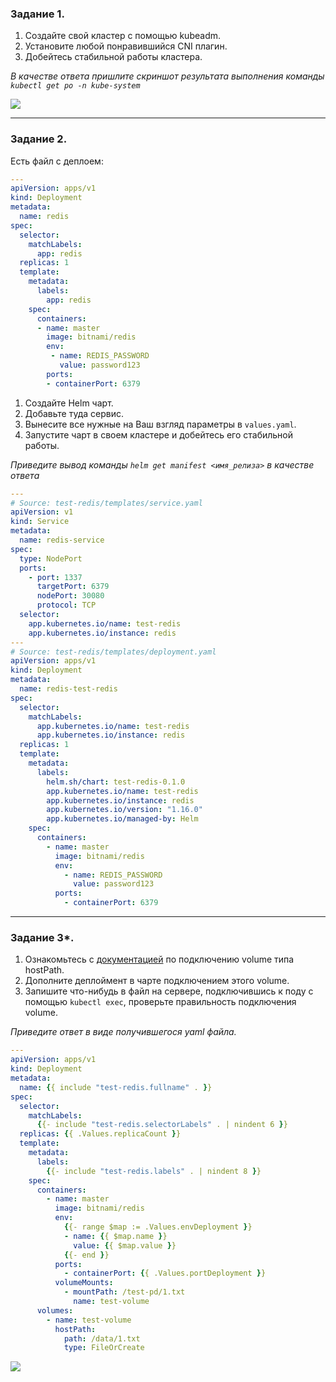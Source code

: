 ### Задание 1.

1. Создайте свой кластер с помощью kubeadm.
1. Установите любой понравившийся CNI плагин.
1. Добейтесь стабильной работы кластера.

*В качестве ответа пришлите скриншот результата выполнения команды `kubectl get po -n kube-system`*

![](https://github.com/guillotine666/nah/blob/6.5/virtualization/homeworks/tmp/6-5/6.6.1.png)

---

### Задание 2.

Есть файл с деплоем:

```yaml
---
apiVersion: apps/v1
kind: Deployment
metadata:
  name: redis
spec:
  selector:
    matchLabels:
      app: redis
  replicas: 1
  template:
    metadata:
      labels:
        app: redis
    spec:
      containers:
      - name: master
        image: bitnami/redis
        env:
         - name: REDIS_PASSWORD
           value: password123
        ports:
        - containerPort: 6379
```

1. Создайте Helm чарт.
1. Добавьте туда сервис.
1. Вынесите все нужные на Ваш взгляд параметры в `values.yaml`.
1. Запустите чарт в своем кластере и добейтесь его стабильной работы.

*Приведите вывод команды `helm get manifest <имя_релиза>` в качестве ответа*

```yaml
---
# Source: test-redis/templates/service.yaml
apiVersion: v1
kind: Service
metadata:
  name: redis-service
spec:
  type: NodePort
  ports:
    - port: 1337
      targetPort: 6379
      nodePort: 30080
      protocol: TCP
  selector:
    app.kubernetes.io/name: test-redis
    app.kubernetes.io/instance: redis
---
# Source: test-redis/templates/deployment.yaml
apiVersion: apps/v1
kind: Deployment
metadata:
  name: redis-test-redis
spec:
  selector:
    matchLabels:
      app.kubernetes.io/name: test-redis
      app.kubernetes.io/instance: redis
  replicas: 1
  template:
    metadata:
      labels:
        helm.sh/chart: test-redis-0.1.0
        app.kubernetes.io/name: test-redis
        app.kubernetes.io/instance: redis
        app.kubernetes.io/version: "1.16.0"
        app.kubernetes.io/managed-by: Helm 
    spec:
      containers:
        - name: master
          image: bitnami/redis
          env:
            - name: REDIS_PASSWORD
              value: password123
          ports:
            - containerPort: 6379
```
---
### Задание 3*.

1. Ознакомьтесь с [документацией](https://kubernetes.io/docs/concepts/storage/volumes/#hostpath) по подключению volume типа hostPath.
1. Дополните деплоймент в чарте подключением этого volume.
1. Запишите что-нибудь в файл на сервере, подключившись к поду с помощью `kubectl exec`, проверьте правильность подключения volume.

*Приведите ответ в виде получившегося yaml файла.*

```yaml
---
apiVersion: apps/v1
kind: Deployment
metadata:
  name: {{ include "test-redis.fullname" . }}
spec:
  selector:
    matchLabels:
      {{- include "test-redis.selectorLabels" . | nindent 6 }}
  replicas: {{ .Values.replicaCount }}
  template:
    metadata:
      labels:
        {{- include "test-redis.labels" . | nindent 8 }} 
    spec:
      containers:
        - name: master
          image: bitnami/redis
          env:
            {{- range $map := .Values.envDeployment }}
            - name: {{ $map.name }}
              value: {{ $map.value }}
            {{- end }}
          ports:
            - containerPort: {{ .Values.portDeployment }}
          volumeMounts:
            - mountPath: /test-pd/1.txt
              name: test-volume
      volumes:
        - name: test-volume
          hostPath:
            path: /data/1.txt
            type: FileOrCreate
```

![](https://github.com/guillotine666/nah/blob/6.5/virtualization/homeworks/tmp/6-5/6.6.3.png)

